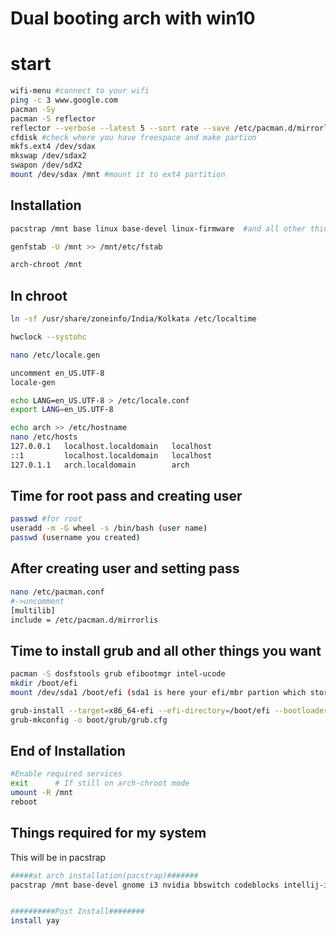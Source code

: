 # Dual booting arch with win10
# start

```bash
wifi-menu #connect to your wifi
ping -c 3 www.google.com
pacman -Sy 
pacman -S reflector
reflector --verbose --latest 5 --sort rate --save /etc/pacman.d/mirrorlist
cfdisk #check where you have freespace and make partion
mkfs.ext4 /dev/sdax
mkswap /dev/sdax2
swapon /dev/sdX2
mount /dev/sdax /mnt #mount it to ext4 partition
```

## Installation


```bash
pacstrap /mnt base linux base-devel linux-firmware  #and all other things you need

genfstab -U /mnt >> /mnt/etc/fstab
```



```bash
arch-chroot /mnt
```

## In chroot

```bash
ln -sf /usr/share/zoneinfo/India/Kolkata /etc/localtime

hwclock --systohc

nano /etc/locale.gen

uncomment en_US.UTF-8
locale-gen

echo LANG=en_US.UTF-8 > /etc/locale.conf
export LANG=en_US.UTF-8

echo arch >> /etc/hostname
nano /etc/hosts
127.0.0.1   localhost.localdomain   localhost 
::1         localhost.localdomain   localhost
127.0.1.1   arch.localdomain        arch 
```


## Time for root pass and creating user
```bash
passwd #for root
useradd -m -G wheel -s /bin/bash (user name)
passwd (username you created)
```
## After creating user and setting pass 
```bash
nano /etc/pacman.conf
#->uncomment 
[multilib]
include = /etc/pacman.d/mirrorlis
````
## Time to install grub and all other things you want
```bash
pacman -S dosfstools grub efibootmgr intel-ucode 
mkdir /boot/efi
mount /dev/sda1 /boot/efi (sda1 is here your efi/mbr partion which stores your bootloder)

grub-install --target=x86_64-efi --efi-directory=/boot/efi --bootloader-id=grub --recheck
grub-mkconfig -o boot/grub/grub.cfg
```
## End of Installation

```bash
#Enable required services
exit      # If still on arch-chroot mode
umount -R /mnt
reboot
```

## Things required for my system

This will be in pacstrap
```bash
#####at arch installation(pacstrap)#######
pacstrap /mnt base-devel gnome i3 nvidia bbswitch codeblocks intellij-idea-community-edition eclipse-jee rofi thunar networkmanager ntfs-3g lightdm lightdm-webkit2-greeter firefox chromium telegram-desktop git sudo network-manager-applet cpupower lib32-mesa xf86-video-intel acpi wpa_supplicant  dialog  xorg xorg-server-utils  xorg-xinit gnome-tweaks  	jre11-openjdk jdk11-openjdk 	openjdk11-doc gparted lxappearance feh neofetch polkit-gnome


##########Post Install########
install yay

```
